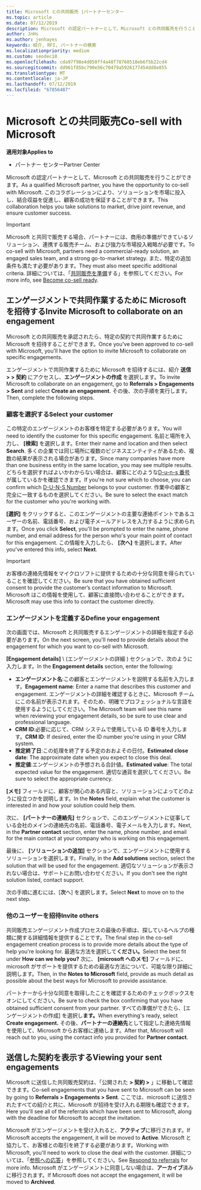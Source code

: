 ```yaml
---
title: Microsoft との共同販売 |パートナーセンター
ms.topic: article
ms.date: 07/12/2019
description: Microsoft の認定パートナーとして、Microsoft との共同販売を行うことができます。 このコラボレーションにより、ソリューションを市場に投入し、結合収益を促進し、顧客の成功を保証することができます。
author: JnHs
ms.author: jenhayes
keywords: 紹介, RFI, パートナーの検索
ms.localizationpriority: medium
ms.custom: seodec18
ms.openlocfilehash: cda97f98e4d050ff4a48f78760518eb6f5b22cd4
ms.sourcegitcommit: dd961f85bc790e56c70479a5926177454dd8e855
ms.translationtype: MT
ms.contentlocale: ja-JP
ms.lasthandoff: 07/12/2019
ms.locfileid: "67856487"
---
```

# <a name="co-sell-with-microsoft"></a><span data-ttu-id="eec56-105">Microsoft との共同販売</span><span class="sxs-lookup"><span data-stu-id="eec56-105">Co-sell with Microsoft</span></span>

<span data-ttu-id="eec56-106">**適用対象**</span><span class="sxs-lookup"><span data-stu-id="eec56-106">**Applies to**</span></span>

-  <span data-ttu-id="eec56-107">パートナー センター</span><span class="sxs-lookup"><span data-stu-id="eec56-107">Partner Center</span></span>

<span data-ttu-id="eec56-108">Microsoft の認定パートナーとして、Microsoft との共同販売を行うことができます。</span><span class="sxs-lookup"><span data-stu-id="eec56-108">As a qualified Microsoft partner, you have the opportunity to co-sell with Microsoft.</span></span> <span data-ttu-id="eec56-109">このコラボレーションにより、ソリューションを市場に投入し、結合収益を促進し、顧客の成功を保証することができます。</span><span class="sxs-lookup"><span data-stu-id="eec56-109">This collaboration helps you take solutions to market, drive joint revenue, and ensure customer success.</span></span>

> [!IMPORTANT]
> <span data-ttu-id="eec56-110">Microsoft と共同で販売する場合、パートナーには、商用の準備ができているソリューション、連携する販売チーム、および強力な市場投入戦略が必要です。</span><span class="sxs-lookup"><span data-stu-id="eec56-110">To co-sell with Microsoft, partners need a commercial-ready solution, an engaged sales team, and a strong go-to-market strategy.</span></span> <span data-ttu-id="eec56-111">また、特定の追加条件も満たす必要があります。</span><span class="sxs-lookup"><span data-stu-id="eec56-111">They must also meet specific additional criteria.</span></span> <span data-ttu-id="eec56-112">詳細については、「[共同販売を準備](https://partner.microsoft.com/reach-customers/selling-with-microsoft#become-ready)する」を参照してください。</span><span class="sxs-lookup"><span data-stu-id="eec56-112">For more info, see [Become co-sell ready](https://partner.microsoft.com/reach-customers/selling-with-microsoft#become-ready).</span></span>

## <a name="invite-microsoft-to-collaborate-on-an-engagement"></a><span data-ttu-id="eec56-113">エンゲージメントで共同作業するために Microsoft を招待する</span><span class="sxs-lookup"><span data-stu-id="eec56-113">Invite Microsoft to collaborate on an engagement</span></span>

<span data-ttu-id="eec56-114">Microsoft との共同販売を承認されたら、特定の契約で共同作業するために Microsoft を招待することができます。</span><span class="sxs-lookup"><span data-stu-id="eec56-114">Once you've been approved to co-sell with Microsoft, you'll have the option to invite Microsoft to collaborate on specific engagements.</span></span>

<span data-ttu-id="eec56-115">エンゲージメントで共同作業するために Microsoft を招待するには、紹介 **送信 > > 契約** にアクセスし、**エンゲージメントの作成** を選択します。</span><span class="sxs-lookup"><span data-stu-id="eec56-115">To invite Microsoft to collaborate on an engagement, go to **Referrals > Engagements > Sent** and select **Create an engagement**.</span></span> <span data-ttu-id="eec56-116">その後、次の手順を実行します。</span><span class="sxs-lookup"><span data-stu-id="eec56-116">Then, complete the following steps.</span></span>

### <a name="select-your-customer"></a><span data-ttu-id="eec56-117">顧客を選択する</span><span class="sxs-lookup"><span data-stu-id="eec56-117">Select your customer</span></span>

<span data-ttu-id="eec56-118">この特定のエンゲージメントのお客様を特定する必要があります。</span><span class="sxs-lookup"><span data-stu-id="eec56-118">You will need to identify the customer for this specific engagement.</span></span> <span data-ttu-id="eec56-119">名前と場所を入力し、 **[検索]** を選択します。</span><span class="sxs-lookup"><span data-stu-id="eec56-119">Enter their name and location and then select **Search**.</span></span> <span data-ttu-id="eec56-120">多くの企業では同じ場所に複数のビジネスエンティティがあるため、複数の結果が表示される場合があります。</span><span class="sxs-lookup"><span data-stu-id="eec56-120">Since many companies have more than one business entity in the same location, you may see multiple results.</span></span> <span data-ttu-id="eec56-121">どちらを選択すればよいかわからない場合は、顧客にどのような[D-u-n-s 番号](https://www.dnb.com/duns-number.html)が属しているかを確認できます。</span><span class="sxs-lookup"><span data-stu-id="eec56-121">If you're not sure which to choose, you can confirm which [D-U-N-S Number](https://www.dnb.com/duns-number.html) belongs to your customer.</span></span> <span data-ttu-id="eec56-122">作業中の顧客と完全に一致するものを選択してください。</span><span class="sxs-lookup"><span data-stu-id="eec56-122">Be sure to select the exact match for the customer who you're working with.</span></span> 

<span data-ttu-id="eec56-123">**[選択]** をクリックすると、このエンゲージメントの主要な連絡ポイントであるユーザーの名前、電話番号、および電子メールアドレスを入力するように求められます。</span><span class="sxs-lookup"><span data-stu-id="eec56-123">Once you click **Select**, you'll be prompted to enter the name, phone number, and email address for the person who's your main point of contact for this engagement.</span></span> <span data-ttu-id="eec56-124">この情報を入力したら、 **[次へ]** を選択します。</span><span class="sxs-lookup"><span data-stu-id="eec56-124">After you've entered this info, select **Next**.</span></span>

> [!IMPORTANT]
> <span data-ttu-id="eec56-125">お客様の連絡先情報をマイクロソフトに提供するための十分な同意を得られていることを確認してください。</span><span class="sxs-lookup"><span data-stu-id="eec56-125">Be sure that you have obtained sufficient consent to provide the customer’s contact information to Microsoft.</span></span> <span data-ttu-id="eec56-126">Microsoft はこの情報を使用して、顧客に直接問い合わせることができます。</span><span class="sxs-lookup"><span data-stu-id="eec56-126">Microsoft may use this info to contact the customer directly.</span></span>

### <a name="define-your-engagement"></a><span data-ttu-id="eec56-127">エンゲージメントを定義する</span><span class="sxs-lookup"><span data-stu-id="eec56-127">Define your engagement</span></span>

<span data-ttu-id="eec56-128">次の画面では、Microsoft と共同販売するエンゲージメントの詳細を指定する必要があります。</span><span class="sxs-lookup"><span data-stu-id="eec56-128">On the next screen, you'll need to provide details about the engagement for which you want to co-sell with Microsoft.</span></span>

<span data-ttu-id="eec56-129">**[Engagement details]** \ (エンゲージメントの詳細 \) セクションで、次のように入力します。</span><span class="sxs-lookup"><span data-stu-id="eec56-129">In the **Engagement details** section, enter the following:</span></span>
- <span data-ttu-id="eec56-130">**エンゲージメント名**:この顧客とエンゲージメントを説明する名前を入力します。</span><span class="sxs-lookup"><span data-stu-id="eec56-130">**Engagement name**: Enter a name that describes this customer and engagement.</span></span> <span data-ttu-id="eec56-131">エンゲージメントの詳細を確認するときに、Microsoft チームにこの名前が表示されます。そのため、明確でプロフェッショナルな言語を使用するようにしてください。</span><span class="sxs-lookup"><span data-stu-id="eec56-131">The Microsoft team will see this name when reviewing your engagement details, so be sure to use clear and professional language.</span></span>
- <span data-ttu-id="eec56-132">**CRM ID**:必要に応じて、CRM システムで使用している ID 番号を入力します。</span><span class="sxs-lookup"><span data-stu-id="eec56-132">**CRM ID**: If desired, enter the ID number you're using in your CRM system.</span></span>
- <span data-ttu-id="eec56-133">**推定終了日**:この処理を終了する予定のおおよその日付。</span><span class="sxs-lookup"><span data-stu-id="eec56-133">**Estimated close date**: The approximate date when you expect to close this deal.</span></span>
- <span data-ttu-id="eec56-134">**推定値**:エンゲージメントの予想される合計値。</span><span class="sxs-lookup"><span data-stu-id="eec56-134">**Estimated value**: The total expected value for the engagement.</span></span> <span data-ttu-id="eec56-135">適切な通貨を選択してください。</span><span class="sxs-lookup"><span data-stu-id="eec56-135">Be sure to select the appropriate currency.</span></span>

<span data-ttu-id="eec56-136">**[メモ]** フィールドに、顧客が関心のある内容と、ソリューションによってどのように役立つかを説明します。</span><span class="sxs-lookup"><span data-stu-id="eec56-136">In the **Notes** field, explain what the customer is interested in and how your solution could help them.</span></span>

 <span data-ttu-id="eec56-137">次に、 **[パートナーの連絡先]** セクションで、このエンゲージメントに従事している会社のメインの連絡先の名前、電話番号、電子メールを入力します。</span><span class="sxs-lookup"><span data-stu-id="eec56-137">Next, in the **Partner contact** section, enter the name, phone number, and email for the main contact at your company who is working on this engagement.</span></span>

<span data-ttu-id="eec56-138">最後に、 **[ソリューションの追加]** セクションで、エンゲージメントに使用するソリューションを選択します。</span><span class="sxs-lookup"><span data-stu-id="eec56-138">Finally, in the **Add solutions** section, select the solution that will be used for the engagement.</span></span> <span data-ttu-id="eec56-139">適切なソリューションが表示されない場合は、サポートにお問い合わせください。</span><span class="sxs-lookup"><span data-stu-id="eec56-139">If you don't see the right solution listed, contact support.</span></span>

<span data-ttu-id="eec56-140">次の手順に進むには、[**次**へ] を選択します。</span><span class="sxs-lookup"><span data-stu-id="eec56-140">Select **Next** to move on to the next step.</span></span>

### <a name="invite-others"></a><span data-ttu-id="eec56-141">他のユーザーを招待</span><span class="sxs-lookup"><span data-stu-id="eec56-141">Invite others</span></span>

<span data-ttu-id="eec56-142">共同販売エンゲージメント作成プロセスの最後の手順は、探しているヘルプの種類に関する詳細情報を提供することです。</span><span class="sxs-lookup"><span data-stu-id="eec56-142">The final step in the co-sell engagement creation process is to provide more details about the type of help you're looking for.</span></span> <span data-ttu-id="eec56-143">最適な方法を選択して**ください。**</span><span class="sxs-lookup"><span data-stu-id="eec56-143">Select the best fit under **How can we help you?**</span></span> <span data-ttu-id="eec56-144">次に、 **[microsoft へのメモ]** フィールドに、microsoft がサポートを提供するための最適な方法について、可能な限り詳細に説明します。</span><span class="sxs-lookup"><span data-stu-id="eec56-144">Then, in the **Notes to Microsoft** field, provide as much detail as possible about the best ways for Microsoft to provide assistance.</span></span>

<span data-ttu-id="eec56-145">パートナーから十分な同意を取得したことを確認するためのチェックボックスをオンにしてください。</span><span class="sxs-lookup"><span data-stu-id="eec56-145">Be sure to check the box confirming that you have obtained sufficient consent from your partner.</span></span> <span data-ttu-id="eec56-146">すべての準備ができたら、[エンゲージメントの作成] を選択し**ます。**</span><span class="sxs-lookup"><span data-stu-id="eec56-146">When everything's ready, select **Create engagement.**</span></span> <span data-ttu-id="eec56-147">その後、**パートナーの連絡先**として指定した連絡先情報を使用して、Microsoft からお客様に連絡します。</span><span class="sxs-lookup"><span data-stu-id="eec56-147">After that, Microsoft will reach out to you, using the contact info you provided for **Partner contact**.</span></span>

## <a name="viewing-your-sent-engagements"></a><span data-ttu-id="eec56-148">送信した契約を表示する</span><span class="sxs-lookup"><span data-stu-id="eec56-148">Viewing your sent engagements</span></span>

<span data-ttu-id="eec56-149">Microsoft に送信した共同販売契約は、「公開された **> 契約 >** 」に移動して確認できます。</span><span class="sxs-lookup"><span data-stu-id="eec56-149">Co-sell engagements that you have sent to Microsoft can be seen by going to **Referrals > Engagements > Sent**.</span></span> <span data-ttu-id="eec56-150">ここでは、microsoft に送信されたすべての紹介と共に、Microsoft が招待を受け入れる期限も確認できます。</span><span class="sxs-lookup"><span data-stu-id="eec56-150">Here you'll see all of the referrals which have been sent to Microsoft, along with the deadline for Microsoft to accept the invitation.</span></span>

<span data-ttu-id="eec56-151">Microsoft がエンゲージメントを受け入れると、**アクティブ**に移行されます。</span><span class="sxs-lookup"><span data-stu-id="eec56-151">If Microsoft accepts the engagement, it will be moved to **Active**.</span></span> <span data-ttu-id="eec56-152">Microsoft と協力して、お客様との取引を終了する必要があります。</span><span class="sxs-lookup"><span data-stu-id="eec56-152">Working with Microsoft, you'll need to work to close the deal with the customer.</span></span> <span data-ttu-id="eec56-153">詳細については、「[参照への応答](responding-to-referrals.md)」を参照してください。</span><span class="sxs-lookup"><span data-stu-id="eec56-153">See [Respond to referrals](responding-to-referrals.md) for more info.</span></span> <span data-ttu-id="eec56-154">Microsoft がエンゲージメントに同意しない場合は、**アーカイブ**済みに移行されます。</span><span class="sxs-lookup"><span data-stu-id="eec56-154">If Microsoft does not accept the engagement, it will be moved to **Archived**.</span></span>
